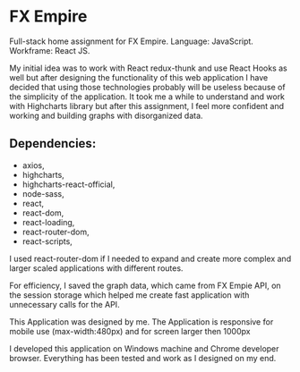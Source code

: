 # FX Empire 

Full-stack home assignment for FX Empire. Language: JavaScript. Workframe: React JS.

My initial idea was to work with React redux-thunk and use React Hooks as well but after designing the functionality of this web application I have decided that using those technologies probably will be useless because of the simplicity of the application. 
It took me a while to understand and work with Highcharts library but after this assignment, I feel more confident and working and building graphs with disorganized data. 

## Dependencies:

- axios,
- highcharts,
- highcharts-react-official,
- node-sass,
- react,
- react-dom,
- react-loading,
- react-router-dom,
- react-scripts,


I used react-router-dom if I needed to expand and create more complex and larger scaled applications with different routes.

For efficiency, I saved the graph data, which came from FX Empie API, on the session storage which helped me create fast application with unnecessary calls for the API. 

This Application was designed by me. The Application is responsive for mobile use (max-width:480px) and for screen larger then 1000px

I developed this application on Windows machine and Chrome developer browser. Everything has been tested and work as I designed on my end.